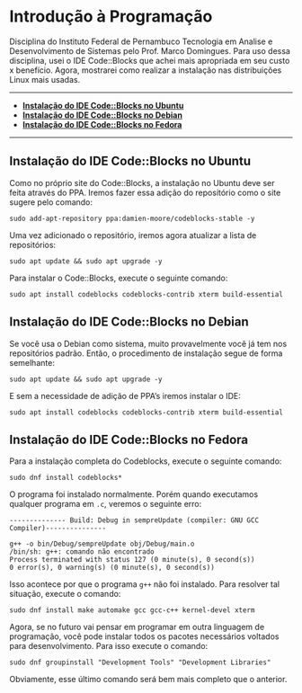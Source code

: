 # Introdução à Programação
Disciplina do Instituto Federal de Pernambuco Tecnologia em Analise e Desenvolvimento de Sistemas pelo Prof. Marco Domingues. 
Para uso dessa disciplina, usei o IDE Code::Blocks que achei mais apropriada em seu custo x benefício. Agora, mostrarei como realizar a instalação nas distribuições Linux mais usadas.

---
 * [**Instalação do IDE Code::Blocks no Ubuntu**](#ubuntu)
 * [**Instalação do IDE Code::Blocks no Debian**](#debian)
 * [**Instalação do IDE Code::Blocks no Fedora**](#fedora)
 ---

<a id="ubuntu"></a>
## Instalação do IDE Code::Blocks no Ubuntu
Como no próprio site do Code::Blocks, a instalação no Ubuntu deve ser feita através do PPA. Iremos fazer essa adição do repositório como o site sugere pelo comando:
```
sudo add-apt-repository ppa:damien-moore/codeblocks-stable -y
```
Uma vez adicionado o repositório, iremos agora atualizar a lista de repositórios:
```
sudo apt update && sudo apt upgrade -y
```
Para instalar o Code::Blocks, execute o seguinte comando:
```
sudo apt install codeblocks codeblocks-contrib xterm build-essential
```
<a id="debian"></a>
## Instalação do IDE Code::Blocks no Debian
Se você usa o Debian como sistema, muito provavelmente você já tem nos repositórios padrão. Então, o procedimento de instalação segue de forma semelhante:
```
sudo apt update && sudo apt upgrade -y
```
E sem a necessidade de adição de PPA’s iremos instalar o IDE:
```
sudo apt install codeblocks codeblocks-contrib xterm build-essential
```
<a id="fedora"></a>
## Instalação do IDE Code::Blocks no Fedora
Para a instalação completa do Codeblocks, execute o seguinte comando:
```
sudo dnf install codeblocks*
```
O programa foi instalado normalmente. Porém quando executamos qualquer programa em `.c`, veremos o seguinte erro:
```
-------------- Build: Debug in sempreUpdate (compiler: GNU GCC Compiler)---------------

g++ -o bin/Debug/sempreUpdate obj/Debug/main.o 
/bin/sh: g++: comando não encontrado
Process terminated with status 127 (0 minute(s), 0 second(s))
0 error(s), 0 warning(s) (0 minute(s), 0 second(s))
```
Isso acontece por que o programa `g++` não foi instalado. Para resolver tal situação, execute o comando:
```
sudo dnf install make automake gcc gcc-c++ kernel-devel xterm
```
Agora, se no futuro vai pensar em programar em outra linguagem de programação, você pode instalar todos os pacotes necessários voltados para desenvolvimento. 
Para isso execute o comando:
```
sudo dnf groupinstall "Development Tools" "Development Libraries"
```
Obviamente, esse último comando será bem mais completo que o anterior.
